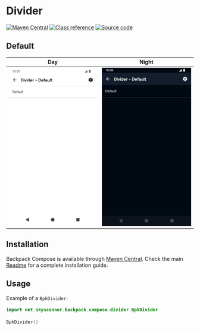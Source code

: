 # Divider

[![Maven Central](https://img.shields.io/maven-central/v/net.skyscanner.backpack/backpack-compose)](https://search.maven.org/artifact/net.skyscanner.backpack/backpack-compose)
[![Class reference](https://img.shields.io/badge/Class%20reference-Android-blue)](https://backpack.github.io/android/backpack-compose/net.skyscanner.backpack.compose.divider)
[![Source code](https://img.shields.io/badge/Source%20code-GitHub-lightgrey)](https://github.com/backpack/android/tree/main/backpack-compose/src/main/kotlin/net/skyscanner/backpack/compose/divider)

## Default

| Day                                                                                                                                                               | Night                                                                                                                                                                            |
|-------------------------------------------------------------------------------------------------------------------------------------------------------------------|----------------------------------------------------------------------------------------------------------------------------------------------------------------------------------|
| <img src="https://raw.githubusercontent.com/backpack/android/main/docs/compose/Divider/screenshots/default.png" alt="Divider component" width="375" /> | <img src="https://raw.githubusercontent.com/backpack/android/main/docs/compose/Divider/screenshots/default_dm.png" alt="Divider component - dark mode" width="375" /> |

## Installation

Backpack Compose is available through [Maven Central](https://search.maven.org/artifact/net.skyscanner.backpack/backpack-compose). Check the main [Readme](https://github.com/skyscanner/backpack-android#installation) for a complete installation guide.

## Usage

Example of a `BpkDivider`:

```Kotlin
import net.skyscanner.backpack.compose.divider.BpkDivider

BpkDivider()
```
